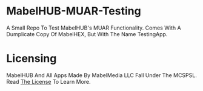 # MabelHUB-MUAR-Testing
A Small Repo To Test MabelHUB's MUAR Functionality. Comes With A Dumplicate Copy Of MabelHEX, But With The Name TestingApp.


# Licensing
MabelHUB And All Apps Made By MabelMedia LLC Fall Under The MCSPSL. Read <a href="https://github.com/MabelMedia-LLC/MCSPSL">The License</a> To Learn More.
